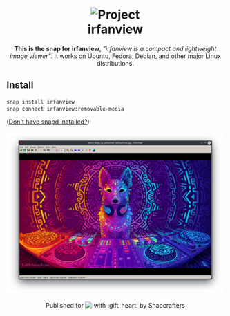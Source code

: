 <h1 align="center">
  <img src="https://avatars1.githubusercontent.com/u/29598503?v=3&s=256" alt="Project">
  <br />
  irfanview
</h1>

<p align="center"><b>This is the snap for irfanview</b>, <i>"irfanview is a compact and lightweight image viewer"</i>. It works on Ubuntu, Fedora, Debian, and other major Linux
distributions.</p>

## Install

    snap install irfanview
    snap connect irfanview:removable-media

([Don't have snapd installed?](https://snapcraft.io/docs/core/install))

![irfanview](screenshot.png?raw=true "irfanview")

<p align="center">Published for <img src="http://anything.codes/slack-emoji-for-techies/emoji/tux.png" align="top" width="24" /> with :gift_heart: by Snapcrafters</p>
